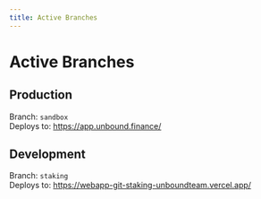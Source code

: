 ```yaml
---
title: Active Branches
---
```


# Active Branches

## Production
Branch: `sandbox`  
Deploys to: https://app.unbound.finance/

## Development
Branch: `staking`  
Deploys to: https://webapp-git-staking-unboundteam.vercel.app/
